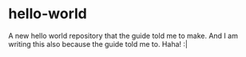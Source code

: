 # hello-world
A new hello world repository that the guide told me to make.
And I am writing this also because the guide told me to.
Haha! :|
